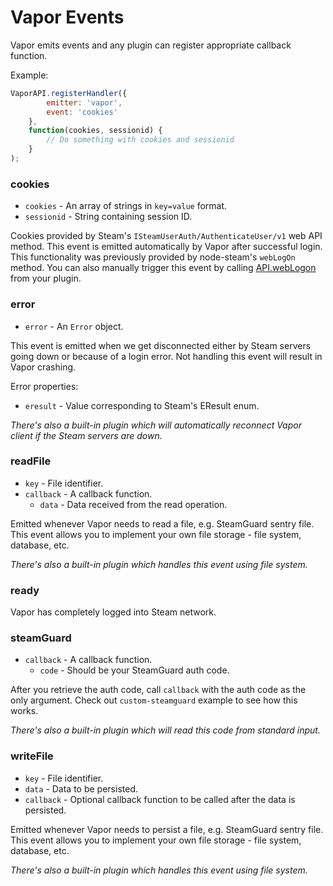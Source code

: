 # Vapor Events

Vapor emits events and any plugin can register appropriate callback function.

Example:

```js
VaporAPI.registerHandler({
        emitter: 'vapor',
        event: 'cookies'
    },
    function(cookies, sessionid) {
        // Do something with cookies and sessionid
    }
);
```

### cookies
* `cookies` - An array of strings in `key=value` format.
* `sessionid` - String containing session ID.

Cookies provided by Steam's `ISteamUserAuth/AuthenticateUser/v1` web API method. This event is emitted automatically by Vapor after successful login. This functionality was previously provided by node-steam's `webLogOn` method. You can also manually trigger this event by calling [API.webLogon](API.md#API+webLogOn) from your plugin.

### error
* `error` - An `Error` object.

This event is emitted when we get disconnected either by Steam servers going down or because of a login error.
Not handling this event will result in Vapor crashing.

Error properties:
* `eresult` - Value corresponding to Steam's EResult enum.

*There's also a built-in plugin which will automatically reconnect Vapor client if the Steam servers are down.*

### readFile
* `key` - File identifier.
* `callback` - A callback function.
  * `data` - Data received from the read operation.

Emitted whenever Vapor needs to read a file, e.g. SteamGuard sentry file.
This event allows you to implement your own file storage - file system, database, etc.

*There's also a built-in plugin which handles this event using file system.*

### ready

Vapor has completely logged into Steam network.

### steamGuard
* `callback` - A callback function.
  * `code` - Should be your SteamGuard auth code.

After you retrieve the auth code, call `callback` with the auth code as the only argument. Check out `custom-steamguard` example to see how this works.

*There's also a built-in plugin which will read this code from standard input.*

### writeFile
* `key` - File identifier.
* `data` - Data to be persisted.
* `callback` - Optional callback function to be called after the data is persisted.

Emitted whenever Vapor needs to persist a file, e.g. SteamGuard sentry file.
This event allows you to implement your own file storage - file system, database, etc.

*There's also a built-in plugin which handles this event using file system.*
